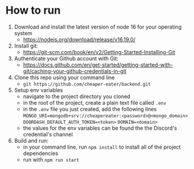 # How to run

1. Download and install the latest version of node 16 for your operating system
    - https://nodejs.org/download/release/v16.19.0/
2. Install git:
    - https://git-scm.com/book/en/v2/Getting-Started-Installing-Git
3. Authenticate your Github account with Git:
    - https://docs.github.com/en/get-started/getting-started-with-git/caching-your-github-credentials-in-git
4. Clone this repo using your command line
    - `git https://github.com/cheaper-eater/backend.git`
5. Setup env variables
    - navigate to the project directory you cloned
    - in the root of the project, create a plain text file called `.env`
    - in the `.env` file you just created, add the following lines
      `MONGO_URI=mongodb+srv://cheapereater:<password>@<mongo_domain>`
      `DOORDASH_DEFAULT_AUTH_TOKEN=<token>`
      `DOMAIN=<domain>`
    - the values for the env variables can be found the the Discord's credential's channel
5. Build and run:
    - in your command line, run `npm install` to install all of the project dependencies
    - run with `npm run start`
